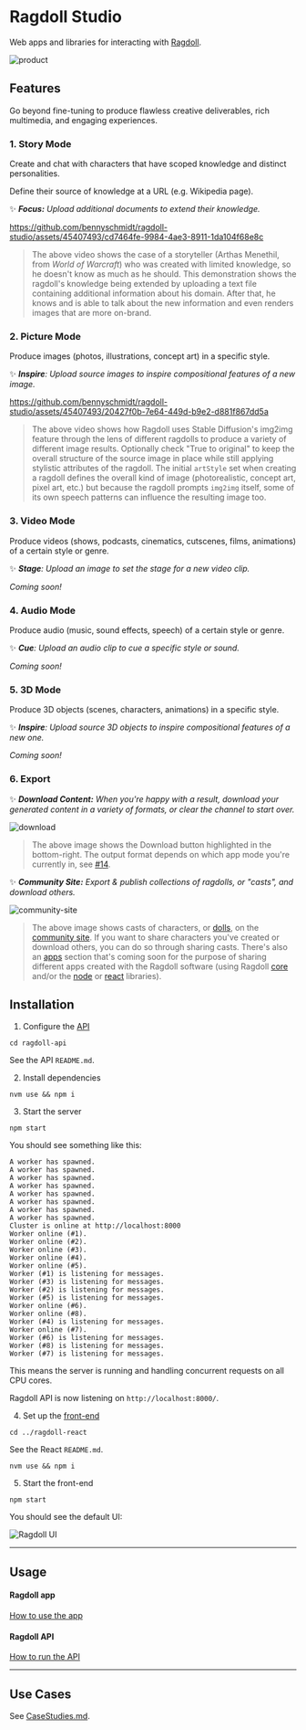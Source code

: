 # Ragdoll Studio

Web apps and libraries for interacting with [Ragdoll](https://github.com/bennyschmidt/ragdoll).

![product](https://github.com/bennyschmidt/ragdoll-studio/assets/45407493/84a5f7d3-9178-41bc-9bb4-265e4399a651)

## Features

Go beyond fine-tuning to produce flawless creative deliverables, rich multimedia, and engaging experiences.

### 1. Story Mode

Create and chat with characters that have scoped knowledge and distinct personalities.

Define their source of knowledge at a URL (e.g. Wikipedia page).

✨ ***Focus:** Upload additional documents to extend their knowledge.*

https://github.com/bennyschmidt/ragdoll-studio/assets/45407493/cd7464fe-9984-4ae3-8911-1da104f68e8c

> The above video shows the case of a storyteller (Arthas Menethil, from *World of Warcraft*) who was created with limited knowledge, so he doesn't know as much as he should. This demonstration shows the ragdoll's knowledge being extended by uploading a text file containing additional information about his domain. After that, he knows and is able to talk about the new information and even renders images that are more on-brand. 

### 2. Picture Mode

Produce images (photos, illustrations, concept art) in a specific style.

✨ ***Inspire**: Upload source images to inspire compositional features of a new image.*

https://github.com/bennyschmidt/ragdoll-studio/assets/45407493/20427f0b-7e64-449d-b9e2-d881f867dd5a

> The above video shows how Ragdoll uses Stable Diffusion's img2img feature through the lens of different ragdolls to produce a variety of different image results. Optionally check "True to original" to keep the overall structure of the source image in place while still applying stylistic attributes of the ragdoll. The initial `artStyle` set when creating a ragdoll defines the overall kind of image (photorealistic, concept art, pixel art, etc.) but because the ragdoll prompts `img2img` itself, some of its own speech patterns can influence the resulting image too.  
 
### 3. Video Mode

Produce videos (shows, podcasts, cinematics, cutscenes, films, animations) of a certain style or genre.

✨ ***Stage**: Upload an image to set the stage for a new video clip.*

*Coming soon!*

### 4. Audio Mode

Produce audio (music, sound effects, speech) of a certain style or genre.

✨ ***Cue**: Upload an audio clip to cue a specific style or sound.*

*Coming soon!*

### 5. 3D Mode

Produce 3D objects (scenes, characters, animations) in a specific style.

✨ ***Inspire**: Upload source 3D objects to inspire compositional features of a new one.*

*Coming soon!*

### 6. Export 

✨ ***Download Content:** When you're happy with a result, download your generated content in a variety of formats, or clear the channel to start over.*

![download](https://github.com/bennyschmidt/ragdoll-studio/assets/45407493/eea000cb-bd84-4dd6-b4a9-a463409a62f7)

> The above image shows the Download button highlighted in the bottom-right. The output format depends on which app mode you're currently in, see [#14](https://github.com/bennyschmidt/ragdoll-studio/issues/14).

✨ ***Community Site:** Export & publish collections of ragdolls, or "casts", and download others.*

![community-site](https://github.com/bennyschmidt/ragdoll-studio/assets/45407493/3dd6e058-957b-4947-a0d8-09c93152bc93)

> The above image shows casts of characters, or [dolls](https://ragdoll-studio.vercel.app/dolls), on the [community site](https://ragdoll-studio.vercel.app/). If you want to share characters you've created or download others, you can do so through sharing casts. There's also an [apps](https://ragdoll-studio.vercel.app/) section that's coming soon for the purpose of sharing different apps created with the Ragdoll software (using Ragdoll [core](https://github.com/bennyschmidt/ragdoll) and/or the [node](https://www.npmjs.com/package/ragdoll-api) or [react](https://www.npmjs.com/package/ragdoll-react) libraries).

## Installation

1. Configure the [API](https://github.com/bennyschmidt/ragdoll-studio/tree/master/ragdoll-api)

`cd ragdoll-api`

See the API `README.md`.

2. Install dependencies

`nvm use && npm i`

3. Start the server

`npm start`

You should see something like this:

```
A worker has spawned.
A worker has spawned.
A worker has spawned.
A worker has spawned.
A worker has spawned.
A worker has spawned.
A worker has spawned.
A worker has spawned.
Cluster is online at http://localhost:8000
Worker online (#1).
Worker online (#2).
Worker online (#3).
Worker online (#4).
Worker online (#5).
Worker (#1) is listening for messages.
Worker (#3) is listening for messages.
Worker (#2) is listening for messages.
Worker (#5) is listening for messages.
Worker online (#6).
Worker online (#8).
Worker (#4) is listening for messages.
Worker online (#7).
Worker (#6) is listening for messages.
Worker (#8) is listening for messages.
Worker (#7) is listening for messages.
```

This means the server is running and handling concurrent requests on all CPU cores. 

Ragdoll API is now listening on `http://localhost:8000/`.

4. Set up the [front-end](https://github.com/bennyschmidt/ragdoll-studio/tree/master/ragdoll-react)

`cd ../ragdoll-react`

See the React `README.md`.

`nvm use && npm i`

5. Start the front-end

`npm start`

You should see the default UI:

![Ragdoll UI](https://github.com/bennyschmidt/ragdoll-studio/assets/45407493/4113aa84-83e8-4807-b651-a57090c3c587)

-----

## Usage

#### Ragdoll app

[How to use the app](https://github.com/bennyschmidt/ragdoll-studio/blob/master/ragdoll-react/README.md)

#### Ragdoll API

[How to run the API](https://github.com/bennyschmidt/ragdoll-studio/blob/master/ragdoll-api/README.md)

-----

## Use Cases

See [CaseStudies.md](./CaseStudies.md).
